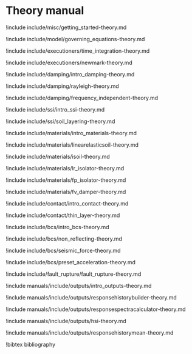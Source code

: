 # Theory manual

!include include/misc/getting_started-theory.md

!include include/model/governing_equations-theory.md

!include include/executioners/time_integration-theory.md

!include include/executioners/newmark-theory.md

!include include/damping/intro_damping-theory.md

!include include/damping/rayleigh-theory.md

!include include/damping/frequency_independent-theory.md

!include include/ssi/intro_ssi-theory.md

!include include/ssi/soil_layering-theory.md

!include include/materials/intro_materials-theory.md

!include include/materials/linearelasticsoil-theory.md

!include include/materials/isoil-theory.md

!include include/materials/lr_isolator-theory.md

!include include/materials/fp_isolator-theory.md

!include include/materials/fv_damper-theory.md

!include include/contact/intro_contact-theory.md

!include include/contact/thin_layer-theory.md

!include include/bcs/intro_bcs-theory.md

!include include/bcs/non_reflecting-theory.md

!include include/bcs/seismic_force-theory.md

!include include/bcs/preset_acceleration-theory.md

!include include/fault_rupture/fault_rupture-theory.md

!include manuals/include/outputs/intro_outputs-theory.md

!include manuals/include/outputs/responsehistorybuilder-theory.md

!include manuals/include/outputs/responsespectracalculator-theory.md

!include manuals/include/outputs/hsi-theory.md

!include manuals/include/outputs/responsehistorymean-theory.md

!bibtex bibliography
